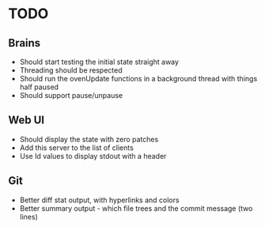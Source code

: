 # TODO

## Brains

* Should start testing the initial state straight away
* Threading should be respected
* Should run the ovenUpdate functions in a background thread with things half paused
* Should support pause/unpause

## Web UI

* Should display the state with zero patches
* Add this server to the list of clients
* Use Id values to display stdout with a header

## Git

* Better diff stat output, with hyperlinks and colors
* Better summary output - which file trees and the commit message (two lines)

